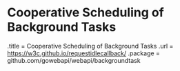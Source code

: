 # Cooperative Scheduling of Background Tasks

.title = Cooperative Scheduling of Background Tasks
.url = <https://w3c.github.io/requestidlecallback/>
.package = github.com/gowebapi/webapi/backgroundtask
